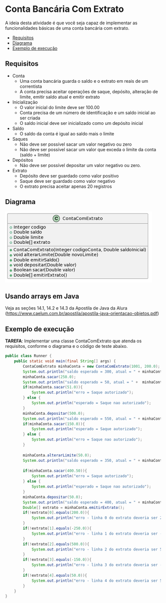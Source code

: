 # Conta Bancária Com Extrato

A ideia desta atividade é que você seja capaz de implementar as funcionalidades
básicas de uma conta bancária com extrato.

- [Requisitos](#requisitos)
- [Diagrama](#diagrama)
- [Exemplo de execução](#exemplo-de-execução)

## Requisitos

- Conta
  - Uma conta bancária guarda o saldo e o extrato em reais de um correntista
  - A conta precisa aceitar operações de saque, depósito, alteração de limite, emitir saldo atual e emitir extrato
- Inicialização
  - O valor inicial do limite deve ser 100.00
  - Conta precisa de um número de identificação e um saldo inicial ao ser criada
  - O saldo inicial deve ser inicializado como um depósito inicial
- Saldo
  - O saldo da conta é igual ao saldo mais o limite
- Saques
  - Não deve ser possível sacar um valor negativo ou zero
  - Não deve ser possível sacar um valor que exceda o limite da conta (saldo + limite)
- Depósitos
  - Não deve ser possível depositar um valor negativo ou zero.
- Extrato
  - Depósito deve ser guardado como valor positivo
  - Saque deve ser guardado como valor negativo
  - O extrato precisa aceitar apenas 20 registros

## Diagrama

![Diagrama UML](conta-bancaria-extrato.png)

## Usando arrays em Java

Veja as seções 14.1, 14.2 e 14.3 da Apostila de Java da Alura (https://www.caelum.com.br/apostila/apostila-java-orientacao-objetos.pdf)

## Exemplo de execução

**TAREFA**: Implementar uma classe ContaComExtrato que atenda os requisitos, conforme o diagrama e o código de teste abaixo.

```java
public class Runner {
    public static void main(final String[] args) {
        ContaComExtrato minhaConta = new ContaComExtrato(1001, 200.0);
        System.out.println("saldo esperado = 300, atual = " + minhaConta.emitirSaldo());
        minhaConta.sacar(250.0);
        System.out.println("saldo esperado = 50, atual = " +  minhaConta.emitirSaldo());
        if(minhaConta.sacar(51.0)){
            System.out.println("erro = Saque autorizado");
        } else {
            System.out.println("esperado = Saque nao autorizado");
        }
        minhaConta.depositar(500.0);
        System.out.println("saldo esperado = 550, atual = " + minhaConta.emitirSaldo());
        if(minhaConta.sacar(150.0)){
            System.out.println("esperado = Saque autorizado");
        } else {
            System.out.println("erro = Saque nao autorizado");
        }

        minhaConta.alterarLimite(50.0);
        System.out.println("saldo esperado = 350, atual = " + minhaConta.emitirSaldo());

        if(minhaConta.sacar(400.50)){
            System.out.println("erro = Saque autorizado");
        } else {
            System.out.println("esperado = Saque nao autorizado");
        }
        minhaConta.depositar(50.0);
        System.out.println("saldo esperado = 400, atual = " + minhaConta.emitirSaldo());
        Double[] extrato = minhaConta.emitirExtrato();
        if(!extrato[0].equals(200.0)){
            System.out.println("erro - linha 0 do extrato deveria ser 200.0 ao inves de " + extrato[0]);
        }
        if(!extrato[1].equals(-250.0)){
            System.out.println("erro - linha 1 do extrato deveria ser -250.0 ao inves de " + extrato[1]);
        }
        if(!extrato[2].equals(500.0)){
            System.out.println("erro - linha 2 do extrato deveria ser 500.0 ao inves de " + extrato[2]);
        }
        if(!extrato[3].equals(-150.0)){
            System.out.println("erro - linha 3 do extrato deveria ser -150.0 ao inves de " + extrato[3]);
        }
        if(!extrato[4].equals(50.0)){
            System.out.println("erro - linha 4 do extrato deveria ser 50.0 ao inves de " + extrato[4]);
        }
    }
}
```
